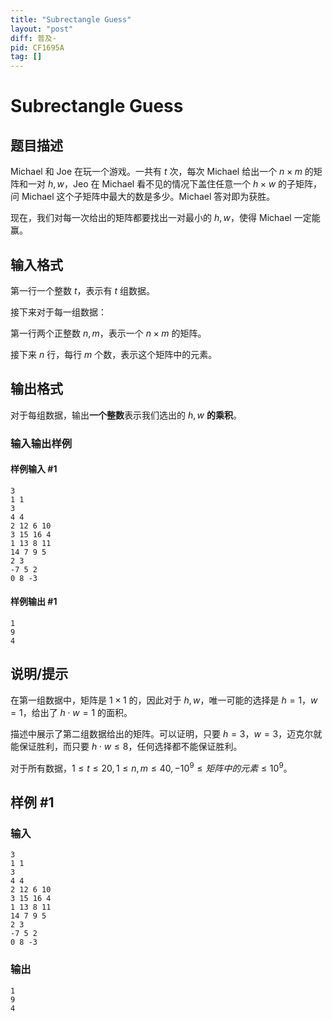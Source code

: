 ```yaml
---
title: "Subrectangle Guess"
layout: "post"
diff: 普及-
pid: CF1695A
tag: []
---
```


# Subrectangle Guess

## 题目描述

Michael 和 Joe 在玩一个游戏。一共有 $t$ 次，每次 Michael 给出一个 $n\times m$ 的矩阵和一对 $h,w$，Jeo 在 Michael 看不见的情况下盖住任意一个 $h\times w$ 的子矩阵，问 Michael 这个子矩阵中最大的数是多少。Michael 答对即为获胜。

现在，我们对每一次给出的矩阵都要找出一对最小的 $h,w$，使得 Michael 一定能赢。

## 输入格式

第一行一个整数 $t$，表示有 $t$ 组数据。

接下来对于每一组数据：

第一行两个正整数 $n,m$，表示一个 $n\times m$ 的矩阵。

接下来 $n$ 行，每行 $m$ 个数，表示这个矩阵中的元素。

## 输出格式

对于每组数据，输出**一个整数**表示我们选出的 $h,w$ **的乘积**。

### 输入输出样例

#### 样例输入 #1

```plain
3
1 1
3
4 4
2 12 6 10
3 15 16 4
1 13 8 11
14 7 9 5
2 3
-7 5 2
0 8 -3
```
#### 样例输出 #1

```plain
1
9
4
```

## 说明/提示

在第一组数据中，矩阵是 $1\times 1$ 的，因此对于 $h,w$，唯一可能的选择是 $h=1，w=1$，给出了 $h\cdot w=1$ 的面积。

描述中展示了第二组数据给出的矩阵。可以证明，只要 $h=3$，$w=3$，迈克尔就能保证胜利，而只要 $h\cdot w\le 8$，任何选择都不能保证胜利。

对于所有数据，$1\le t\le 20,1\le n,m\le 40,-10^9\le 矩阵中的元素\le 10^9$。

## 样例 #1

### 输入

```
3
1 1
3
4 4
2 12 6 10
3 15 16 4
1 13 8 11
14 7 9 5
2 3
-7 5 2
0 8 -3
```

### 输出

```
1
9
4
```

